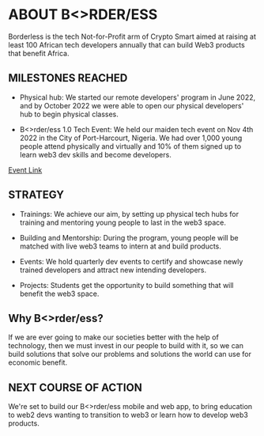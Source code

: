 # ABOUT B<>RDER/ESS

Borderless is the tech Not-for-Profit arm of Crypto Smart aimed at raising at least 100 African tech developers annually that can build Web3 products that benefit Africa.

## MILESTONES REACHED

* Physical hub:
We started our remote developers' program in June 2022, and by October 2022 we were able to open our physical developers' hub to begin physical classes.

* B<>rder/ess 1.0 Tech Event:
We held our maiden tech event on Nov 4th 2022 in the City of Port-Harcourt, Nigeria. We had over 1,000 young people attend physically and virtually and 10% of them signed up to learn web3 dev skills and become developers.

[Event Link](borderless.cryptosmartnow.io/event)

## STRATEGY

* Trainings:
We achieve our aim, by setting up physical tech
hubs for training and mentoring young people to last in the web3 space.

* Building and Mentorship:
During the program, young people will be matched with live web3 teams to intern at and build products.

* Events:
We hold quarterly dev events to certify and showcase newly trained developers and attract new intending developers.

* Projects:
Students get the opportunity to build something that will benefit the web3 space.

## Why B<>rder/ess?
If we are ever going to make our societies
better with the help of technology, then we
must invest in our people to build with it, so
we can build solutions that solve our
problems and solutions the world can use
for economic benefit.

## NEXT COURSE OF ACTION
We're set to build our B<>rder/ess mobile and web app, to bring education to web2 devs wanting to transition to web3 or learn how to develop web3 products.
